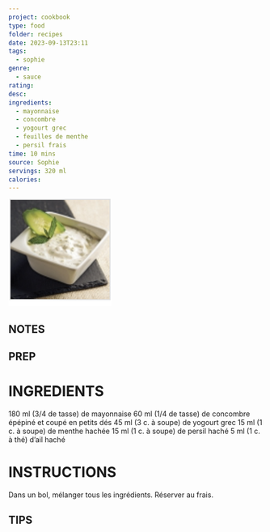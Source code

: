 ```yaml
---
project: cookbook
type: food
folder: recipes
date: 2023-09-13T23:11
tags:
  - sophie
genre:
  - sauce
rating: 
desc: 
ingredients:
  - mayonnaise
  - concombre
  - yogourt grec
  - feuilles de menthe
  - persil frais
time: 10 mins
source: Sophie
servings: 320 ml
calories:
---
```


![IMAGE](image_22.png)


## NOTES




## PREP


# INGREDIENTS

180 ml (3/4 de tasse) de mayonnaise 60 ml (1/4 de tasse) de concombre épépiné et coupé en petits dés 45 ml (3 c. à soupe) de yogourt grec 15 ml (1 c. à soupe) de menthe hachée 15 ml (1 c. à soupe) de persil haché 5 ml (1 c. à thé) d’ail haché



# INSTRUCTIONS

Dans un bol, mélanger tous les ingrédients. Réserver au frais.



## TIPS



